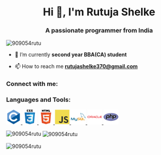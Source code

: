 <h1 align="center">Hi 👋, I'm Rutuja Shelke</h1>
<h3 align="center">A passionate programmer from India</h3>

<p align="left"> <img src="https://komarev.com/ghpvc/?username=909054rutu&label=Profile%20views&color=0e75b6&style=flat" alt="909054rutu" /> </p>

- 🌱 I’m currently **second year BBA(CA) student**

- 📫 How to reach me **rutujashelke370@gmail.com**

<h3 align="left">Connect with me:</h3>
<p align="left">
</p>

<h3 align="left">Languages and Tools:</h3>
<p align="left"> <a href="https://www.cprogramming.com/" target="_blank" rel="noreferrer"> <img src="https://raw.githubusercontent.com/devicons/devicon/master/icons/c/c-original.svg" alt="c" width="40" height="40"/> </a> <a href="https://www.w3schools.com/css/" target="_blank" rel="noreferrer"> <img src="https://raw.githubusercontent.com/devicons/devicon/master/icons/css3/css3-original-wordmark.svg" alt="css3" width="40" height="40"/> </a> <a href="https://www.w3.org/html/" target="_blank" rel="noreferrer"> <img src="https://raw.githubusercontent.com/devicons/devicon/master/icons/html5/html5-original-wordmark.svg" alt="html5" width="40" height="40"/> </a> <a href="https://developer.mozilla.org/en-US/docs/Web/JavaScript" target="_blank" rel="noreferrer"> <img src="https://raw.githubusercontent.com/devicons/devicon/master/icons/javascript/javascript-original.svg" alt="javascript" width="40" height="40"/> </a> <a href="https://www.mysql.com/" target="_blank" rel="noreferrer"> <img src="https://raw.githubusercontent.com/devicons/devicon/master/icons/mysql/mysql-original-wordmark.svg" alt="mysql" width="40" height="40"/> </a> <a href="https://www.oracle.com/" target="_blank" rel="noreferrer"> <img src="https://raw.githubusercontent.com/devicons/devicon/master/icons/oracle/oracle-original.svg" alt="oracle" width="40" height="40"/> </a> <a href="https://www.php.net" target="_blank" rel="noreferrer"> <img src="https://raw.githubusercontent.com/devicons/devicon/master/icons/php/php-original.svg" alt="php" width="40" height="40"/> </a> </p>

<p><img align="left" src="https://github-readme-stats.vercel.app/api/top-langs?username=909054rutu&show_icons=true&locale=en&layout=compact" alt="909054rutu" /></p>

<p>&nbsp;<img align="center" src="https://github-readme-stats.vercel.app/api?username=909054rutu&show_icons=true&locale=en" alt="909054rutu" /></p>

<p><img align="center" src="https://github-readme-streak-stats.herokuapp.com/?user=909054rutu&" alt="909054rutu" /></p>
